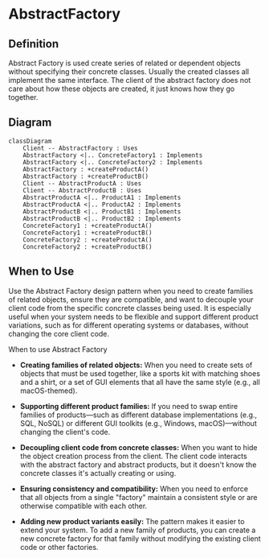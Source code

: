 
# AbstractFactory

## Definition 

Abstract Factory is used create series of related or dependent objects without specifying their concrete classes. Usually the created classes all implement the same interface. The client of the abstract factory does not care about how these objects are created, it just knows how they go together.


## Diagram 


```mermaid
classDiagram
    Client -- AbstractFactory : Uses
    AbstractFactory <|.. ConcreteFactory1 : Implements
    AbstractFactory <|.. ConcreteFactory2 : Implements
    AbstractFactory : +createProductA()
    AbstractFactory : +createProductB()
    Client -- AbstractProductA : Uses
    Client -- AbstractProductB : Uses
    AbstractProductA <|.. ProductA1 : Implements
    AbstractProductA <|.. ProductA2 : Implements
    AbstractProductB <|.. ProductB1 : Implements
    AbstractProductB <|.. ProductB2 : Implements
    ConcreteFactory1 : +createProductA()
    ConcreteFactory1 : +createProductB()
    ConcreteFactory2 : +createProductA()
    ConcreteFactory2 : +createProductB()
```


## When to Use

Use the Abstract Factory design pattern when you need to create families of related objects, ensure they are compatible, and want to decouple your client code from the specific concrete classes being used. It is especially useful when your system needs to be flexible and support different product variations, such as for different operating systems or databases, without changing the core client code. 

When to use Abstract Factory

- **Creating families of related objects:** When you need to create sets of objects that must be used together, like a sports kit with matching shoes and a shirt, or a set of GUI elements that all have the same style (e.g., all macOS-themed). 
    
- **Supporting different product families:**  If you need to swap entire families of products—such as different database implementations (e.g., SQL, NoSQL) or different GUI toolkits (e.g., Windows, macOS)—without changing the client's code. 
    
- **Decoupling client code from concrete classes:**  When you want to hide the object creation process from the client. The client code interacts with the abstract factory and abstract products, but it doesn't know the concrete classes it's actually creating or using. 
    
- **Ensuring consistency and compatibility:**  When you need to enforce that all objects from a single "factory" maintain a consistent style or are otherwise compatible with each other. 
    
- **Adding new product variants easily:**  The pattern makes it easier to extend your system. To add a new family of products, you can create a new concrete factory for that family without modifying the existing client code or other factories.
